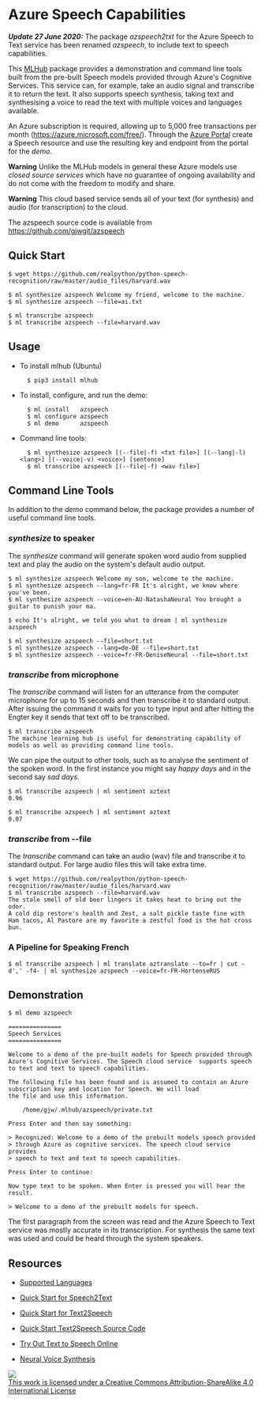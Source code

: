 # Azure Speech Capabilities

***Update 27 June 2020:*** The package *azspeech2txt* for the Azure Speech
to Text service has been renamed *azspeech*, to include text to speech
capabilities.

This [MLHub](https://mlhub.ai) package provides a demonstration and
command line tools built from the pre-built Speech models provided
through Azure's Cognitive Services. This service can, for example,
take an audio signal and transcribe it to return the text. It also
supports speech synthesis, taking text and synthesising a voice to
read the text with multiple voices and languages available.

An Azure subscription is required, allowing up to 5,000 free
transactions per month (https://azure.microsoft.com/free/). Through
the [Azure Portal](https://ms.portal.azure.com) create a Speech
resource and use the resulting key and endpoint from the portal for
the *demo*.

**Warning** Unlike the MLHub models in general these Azure models use
*closed source services* which have no guarantee of ongoing
availability and do not come with the freedom to modify and share.

**Warning** This cloud based service sends all of your text (for
synthesis) and audio (for transcription) to the cloud.

The azspeech source code is available from
https://github.com/gjwgit/azspeech

## Quick Start

```console
$ wget https://github.com/realpython/python-speech-recognition/raw/master/audio_files/harvard.wav

$ ml synthesize azspeech Welcome my friend, welcome to the machine.
$ ml synthesize azspeech --file=ai.txt

$ ml transcribe azspeech
$ ml transcribe azspeech --file=harvard.wav
```

## Usage

- To install mlhub (Ubuntu)

		$ pip3 install mlhub

- To install, configure, and run the demo:

		$ ml install   azspeech
		$ ml configure azspeech
		$ ml demo      azspeech
		
- Command line tools:

		$ ml synthesize azspeech [(--file|-f) <txt file>] [(--lang|-l) <lang>] [(--voice|-v) <voice>] [sentence]
		$ ml transcribe azspeech [(--file|-f) <wav file>]


## Command Line Tools

In addition to the *demo* command below, the package provides a number
of useful command line tools.

### *synthesize* to speaker

The *synthesize* command will generate spoken word audio from supplied
text and play the audio on the system's default audio output.

```console
$ ml synthesize azspeech Welcome my son, welcome to the machine.
$ ml synthesize azspeech --lang=fr-FR It's alright, we know where you've been.
$ ml synthesize azspeech --voice=en-AU-NatashaNeural You brought a guitar to punish your ma.

$ echo It's alright, we told you what to dream | ml synthesize azspeech

$ ml synthesize azspeech --file=short.txt
$ ml synthesize azspeech --lang=de-DE --file=short.txt
$ ml synthesize azspeech --voice=fr-FR-DeniseNeural --file=short.txt
```

### *transcribe* from microphone

The *transcribe* command will listen for an utterance from the computer microphone
for up to 15 seconds and then transcribe it to standard output. After
issuing the command it waits for you to type input and after hitting
the Engter key it sends that text off to be transcribed.

```console
$ ml transcribe azspeech
The machine learning hub is useful for demonstrating capability of 
models as well as providing command line tools.
```
We can pipe the output to other tools, such as to analyse the
sentiment of the spoken word. In the first instance you might say
*happy days* and in the second say *sad days*.

```console
$ ml transcribe azspeech | ml sentiment aztext
0.96

$ ml transcribe azspeech | ml sentiment aztext
0.07
```

### *transcribe* from --file

The *transcribe* command can take an audio (wav) file and transcribe
it to standard output. For large audio files this will take extra
time.

```console
$ wget https://github.com/realpython/python-speech-recognition/raw/master/audio_files/harvard.wav
$ ml transcribe azspeech --file=harvard.wav
The stale smell of old beer lingers it takes heat to bring out the odor.
A cold dip restore's health and Zest, a salt pickle taste fine with
Ham tacos, Al Pastore are my favorite a zestful food is the hot cross bun.
```

### A Pipeline for Speaking French
```console
$ ml transcribe azspeech | ml translate aztranslate --to=fr | cut -d',' -f4- | ml synthesize azspeech --voice=fr-FR-HortenseRUS
```

## Demonstration

```console
$ ml demo azspeech 

===============
Speech Services
===============

Welcome to a demo of the pre-built models for Speech provided through
Azure's Cognitive Services. The Speech cloud service  supports speech
to text and text to speech capabilities.

The following file has been found and is assumed to contain an Azure 
subscription key and location for Speech. We will load 
the file and use this information.

    /home/gjw/.mlhub/azspeech/private.txt

Press Enter and then say something: 

> Recognized: Welcome to a demo of the prebuilt models speech provided 
> through Azure as cognitive services. The speech cloud service provides
> speech to text and text to speech capabilities.

Press Enter to continue: 

Now type text to be spoken. When Enter is pressed you will hear the result.

> Welcome to a demo of the prebuilt models for speech.
```

The first paragraph from the screen was read and the Azure Speech to
Text service was mostly accurate in its transcription. For synthesis
the same text was used and could be heard through the system speakers.


## Resources

* [Supported
  Languages](https://docs.microsoft.com/en-gb/azure/cognitive-services/speech-service/language-support)

* [Quick Start for
  Speech2Text](https://github.com/Azure-Samples/cognitive-services-speech-sdk/blob/master/quickstart/python/from-microphone)
  
* [Quick Start for
  Text2Speech](https://docs.microsoft.com/en-us/azure/cognitive-services/speech-service/quickstarts/text-to-speech-audio-file?tabs=ubuntu%2Cwindowsinstall&pivots=programming-language-python)
  
* [Quick Start Text2Speech Source
  Code](https://github.com/Azure-Samples/cognitive-services-speech-sdk/blob/master/quickstart/python/text-to-speech/quickstart.py)
  
* [Try Out Text to
  Speech Online](https://azure.microsoft.com/en-us/services/cognitive-services/text-to-speech/#features)
  
* [Neural Voice
  Synthesis](https://docs.microsoft.com/en-us/azure/cognitive-services/speech-service/language-support#text-to-speech)
  
![](https://i.creativecommons.org/l/by-sa/4.0/88x31.png)  
[This work is licensed under a Creative Commons Attribution-ShareAlike 4.0 International License](http://creativecommons.org/licenses/by-sa/4.0/)
